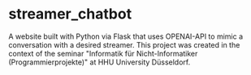 # streamer_chatbot
A website built with Python via Flask that uses OPENAI-API to mimic a conversation with a desired streamer.
This project was created in the context of the seminar "Informatik für Nicht-Informatiker (Programmierprojekte)" at HHU University Düsseldorf.
